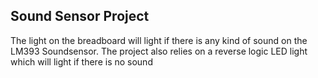 Sound Sensor Project
----------


The light on the breadboard will light if there is any kind of sound on the LM393 Soundsensor. The project also relies on a reverse logic LED light which will light if there is no sound
